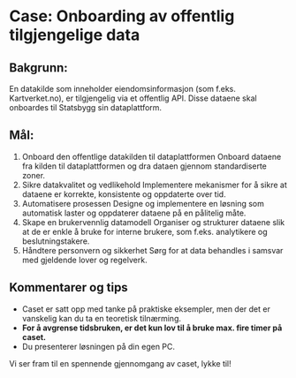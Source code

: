 # Case: Onboarding av offentlig tilgjengelige data

## Bakgrunn:

En datakilde som inneholder eiendomsinformasjon (som f.eks. Kartverket.no), er tilgjengelig
via et offentlig API. Disse dataene skal onboardes til Statsbygg sin dataplattform.

## Mål:
1. Onboard den offentlige datakilden til dataplattformen Onboard dataene fra kilden til dataplattformen og dra dataen gjennom standardiserte zoner.
2. Sikre datakvalitet og vedlikehold Implementere mekanismer for å sikre at dataene er korrekte, konsistente og oppdaterte over tid.
3. Automatisere prosessen Designe og implementere en løsning som automatisk laster og oppdaterer dataene på en pålitelig måte.
4. Skape en brukervennlig datamodell Organiser og strukturer dataene slik at de er enkle å bruke for interne brukere, som f.eks. analytikere og beslutningstakere.
5. Håndtere personvern og sikkerhet Sørg for at data behandles i samsvar med gjeldende lover og regelverk.

## Kommentarer og tips
- Caset er satt opp med tanke på praktiske eksempler, men der det er vanskelig kan du ta en teoretisk tilnærming.
- **For å avgrense tidsbruken, er det kun lov til å bruke max. fire timer på caset.**
- Du presenterer løsningen på din egen PC.

Vi ser fram til en spennende gjennomgang av caset, lykke til!